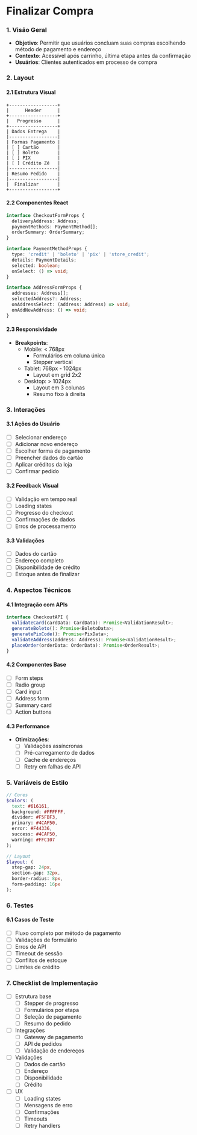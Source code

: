 # Finalizar Compra

### 1. Visão Geral
- **Objetivo**: Permitir que usuários concluam suas compras escolhendo método de pagamento e endereço
- **Contexto**: Acessível após carrinho, última etapa antes da confirmação
- **Usuários**: Clientes autenticados em processo de compra

### 2. Layout

#### 2.1 Estrutura Visual
```ascii
+------------------+
|      Header      |
+------------------+
|   Progresso      |
+------------------+
| Dados Entrega    |
|------------------|
| Formas Pagamento |
| [ ] Cartão       |
| [ ] Boleto       |
| [ ] PIX          |
| [ ] Crédito Zé   |
|------------------|
| Resumo Pedido    |
|------------------|
|  Finalizar       |
+------------------+
```

#### 2.2 Componentes React
```typescript
interface CheckoutFormProps {
  deliveryAddress: Address;
  paymentMethods: PaymentMethod[];
  orderSummary: OrderSummary;
}

interface PaymentMethodProps {
  type: 'credit' | 'boleto' | 'pix' | 'store_credit';
  details: PaymentDetails;
  selected: boolean;
  onSelect: () => void;
}

interface AddressFormProps {
  addresses: Address[];
  selectedAddress?: Address;
  onAddressSelect: (address: Address) => void;
  onAddNewAddress: () => void;
}
```

#### 2.3 Responsividade
- **Breakpoints**:
  - Mobile: < 768px
    - Formulários em coluna única
    - Stepper vertical
  - Tablet: 768px - 1024px
    - Layout em grid 2x2
  - Desktop: > 1024px
    - Layout em 3 colunas
    - Resumo fixo à direita

### 3. Interações

#### 3.1 Ações do Usuário
- [ ] Selecionar endereço
- [ ] Adicionar novo endereço
- [ ] Escolher forma de pagamento
- [ ] Preencher dados do cartão
- [ ] Aplicar créditos da loja
- [ ] Confirmar pedido

#### 3.2 Feedback Visual
- [ ] Validação em tempo real
- [ ] Loading states
- [ ] Progresso do checkout
- [ ] Confirmações de dados
- [ ] Erros de processamento

#### 3.3 Validações
- [ ] Dados do cartão
- [ ] Endereço completo
- [ ] Disponibilidade de crédito
- [ ] Estoque antes de finalizar

### 4. Aspectos Técnicos

#### 4.1 Integração com APIs
```typescript
interface CheckoutAPI {
  validateCard(cardData: CardData): Promise<ValidationResult>;
  generateBoleto(): Promise<BoletoData>;
  generatePixCode(): Promise<PixData>;
  validateAddress(address: Address): Promise<ValidationResult>;
  placeOrder(orderData: OrderData): Promise<OrderResult>;
}
```

#### 4.2 Componentes Base
- [ ] Form steps
- [ ] Radio group
- [ ] Card input
- [ ] Address form
- [ ] Summary card
- [ ] Action buttons

#### 4.3 Performance
- **Otimizações**:
  - [ ] Validações assíncronas
  - [ ] Pré-carregamento de dados
  - [ ] Cache de endereços
  - [ ] Retry em falhas de API

### 5. Variáveis de Estilo

```scss
// Cores
$colors: (
  text: #616161,
  background: #FFFFFF,
  divider: #F5FBF3,
  primary: #4CAF50,
  error: #F44336,
  success: #4CAF50,
  warning: #FFC107
);

// Layout
$layout: (
  step-gap: 24px,
  section-gap: 32px,
  border-radius: 8px,
  form-padding: 16px
);
```

### 6. Testes

#### 6.1 Casos de Teste
- [ ] Fluxo completo por método de pagamento
- [ ] Validações de formulário
- [ ] Erros de API
- [ ] Timeout de sessão
- [ ] Conflitos de estoque
- [ ] Limites de crédito

### 7. Checklist de Implementação

- [ ] Estrutura base
  - [ ] Stepper de progresso
  - [ ] Formulários por etapa
  - [ ] Seleção de pagamento
  - [ ] Resumo do pedido
- [ ] Integrações
  - [ ] Gateway de pagamento
  - [ ] API de pedidos
  - [ ] Validação de endereços
- [ ] Validações
  - [ ] Dados de cartão
  - [ ] Endereço
  - [ ] Disponibilidade
  - [ ] Crédito
- [ ] UX
  - [ ] Loading states
  - [ ] Mensagens de erro
  - [ ] Confirmações
  - [ ] Timeouts
  - [ ] Retry handlers
